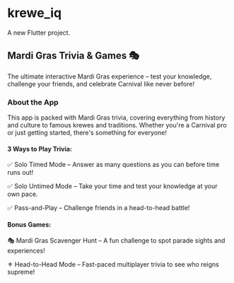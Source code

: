 # krewe_iq

A new Flutter project.

## Mardi Gras Trivia & Games 🎭

The ultimate interactive Mardi Gras experience – test your knowledge, challenge your friends, and celebrate Carnival like never before!

### About the App

This app is packed with Mardi Gras trivia, covering everything from history and culture to famous krewes and traditions. Whether you're a Carnival pro or just getting started, there's something for everyone!

#### 3 Ways to Play Trivia:

✅ Solo Timed Mode – Answer as many questions as you can before time runs out!

✅ Solo Untimed Mode – Take your time and test your knowledge at your own pace.

✅ Pass-and-Play – Challenge friends in a head-to-head battle!


#### Bonus Games:

🎭 Mardi Gras Scavenger Hunt – A fun challenge to spot parade sights and experiences!

⚜️ Head-to-Head Mode – Fast-paced multiplayer trivia to see who reigns supreme!
